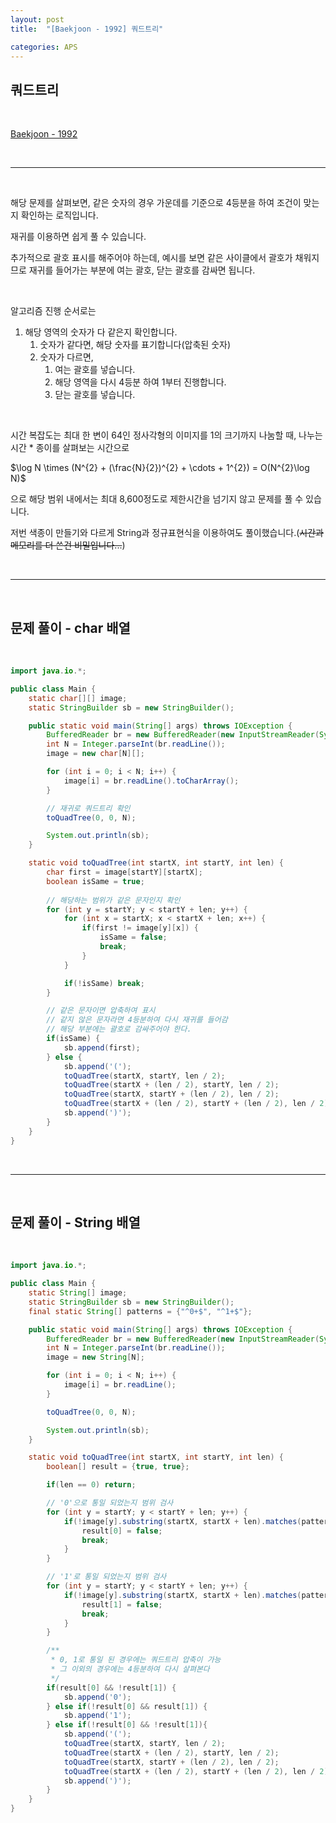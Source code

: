 ```yaml
---
layout: post
title:  "[Baekjoon - 1992] 쿼드트리"

categories: APS
---
```


## 쿼드트리

<br>

[Baekjoon - 1992](https://www.acmicpc.net/problem/1992)

<br>

***

<br>

해당 문제를 살펴보면, 같은 숫자의 경우 가운데를 기준으로 4등분을 하여 조건이 맞는지 확인하는 로직입니다.

재귀를 이용하면 쉽게 풀 수 있습니다.

추가적으로 괄호 표시를 해주어야 하는데, 예시를 보면 같은 사이클에서 괄호가 채워지므로 재귀를 들어가는 부분에 여는 괄호, 닫는 괄호를 감싸면 됩니다.

<br>

알고리즘 진행 순서로는

1. 해당 영역의 숫자가 다 같은지 확인합니다.
   1. 숫자가 같다면, 해당 숫자를 표기합니다(압축된 숫자)
   2. 숫자가 다르면,
      1. 여는 괄호를 넣습니다.
      2. 해당 영역을 다시 4등분 하여 $1$부터 진행합니다. 
      3. 닫는 괄호를 넣습니다.

<br>

시간 복잡도는 최대 한 변이 64인 정사각형의 이미지를 1의 크기까지 나눔할 때, 나누는 시간 * 종이를 살펴보는 시간으로

$\log N \times (N^{2} + (\frac{N}{2})^{2} + \cdots + 1^{2}) = O(N^{2}\log N)$ 

으로 해당 범위 내에서는 최대 8,600정도로 제한시간을 넘기지 않고 문제를 풀 수 있습니다.

저번 색종이 만들기와 다르게 String과 정규표현식을 이용하여도 풀이했습니다.(~~시간과 메모리를 더 쓴건 비밀입니다...~~)

<br>

***

<br>

## 문제 풀이 - char 배열

<br>

```java
import java.io.*;

public class Main {
    static char[][] image;
    static StringBuilder sb = new StringBuilder();

    public static void main(String[] args) throws IOException {
        BufferedReader br = new BufferedReader(new InputStreamReader(System.in));
        int N = Integer.parseInt(br.readLine());
        image = new char[N][];

        for (int i = 0; i < N; i++) {
            image[i] = br.readLine().toCharArray();
        }

        // 재귀로 쿼드트리 확인
        toQuadTree(0, 0, N);

        System.out.println(sb);
    }

    static void toQuadTree(int startX, int startY, int len) {
        char first = image[startY][startX];
        boolean isSame = true;
        
        // 해당하는 범위가 같은 문자인지 확인
        for (int y = startY; y < startY + len; y++) {
            for (int x = startX; x < startX + len; x++) {
                if(first != image[y][x]) {
                    isSame = false;
                    break;
                }
            }

            if(!isSame) break;
        }

        // 같은 문자이면 압축하여 표시
        // 같지 않은 문자라면 4등분하여 다시 재귀를 들어감
        // 해당 부분에는 괄호로 감싸주어야 한다.
        if(isSame) {
            sb.append(first);
        } else {
            sb.append('(');
            toQuadTree(startX, startY, len / 2);
            toQuadTree(startX + (len / 2), startY, len / 2);
            toQuadTree(startX, startY + (len / 2), len / 2);
            toQuadTree(startX + (len / 2), startY + (len / 2), len / 2);
            sb.append(')');
        }
    }
}
```

<br>

***

<br>

## 문제 풀이 - String 배열

<br>

```java
import java.io.*;

public class Main {
    static String[] image;
    static StringBuilder sb = new StringBuilder();
    final static String[] patterns = {"^0+$", "^1+$"};

    public static void main(String[] args) throws IOException {
        BufferedReader br = new BufferedReader(new InputStreamReader(System.in));
        int N = Integer.parseInt(br.readLine());
        image = new String[N];

        for (int i = 0; i < N; i++) {
            image[i] = br.readLine();
        }

        toQuadTree(0, 0, N);

        System.out.println(sb);
    }

    static void toQuadTree(int startX, int startY, int len) {
        boolean[] result = {true, true};

        if(len == 0) return;

        // '0'으로 통일 되었는지 범위 검사
        for (int y = startY; y < startY + len; y++) {
            if(!image[y].substring(startX, startX + len).matches(patterns[0])) {
                result[0] = false;
                break;
            }
        }

        // '1'로 통일 되었는지 범위 검사
        for (int y = startY; y < startY + len; y++) {
            if(!image[y].substring(startX, startX + len).matches(patterns[1])) {
                result[1] = false;
                break;
            }
        }

        /**
         * 0, 1로 통일 된 경우에는 쿼드트리 압축이 가능
         * 그 이외의 경우에는 4등분하여 다시 살펴본다
         */
        if(result[0] && !result[1]) {
            sb.append('0');
        } else if(!result[0] && result[1]) {
            sb.append('1');
        } else if(!result[0] && !result[1]){
            sb.append('(');
            toQuadTree(startX, startY, len / 2);
            toQuadTree(startX + (len / 2), startY, len / 2);
            toQuadTree(startX, startY + (len / 2), len / 2);
            toQuadTree(startX + (len / 2), startY + (len / 2), len / 2);
            sb.append(')');
        }
    }
}
```
